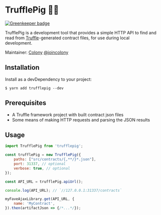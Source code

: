 TrufflePig 🍄🐷
==============

[![Greenkeeper badge](https://badges.greenkeeper.io/JoinColony/trufflepig.svg?token=b94b73132757a3fad08c00bed439c04e32d424ebda92025aec686b3297b1d0fa&ts=1518714748864)](https://greenkeeper.io/)

TrufflePig is a development tool that provides a simple HTTP API to find
and read from [Truffle](http://truffleframework.com/)-generated
contract files, for use during local development.

Maintainer: [Colony](https://github.com/JoinColony/) [@joincolony](https://twitter.com/joincolony)


Installation
------------
Install as a devDependency to your project:

```shell
$ yarn add trufflepig --dev
```


Prerequisites
-------------
* A Truffle framework project with built contract json files
* Some means of making HTTP requests and parsing the JSON results


Usage
-----
```JavaScript
import TrufflePig from 'trufflepig';

const trufflePig = new TrufflePig({
    paths: ["src/contracts/{,**/}*.json"],
    port: 31337, // optional
    verbose: true, // optional
});

const API_URL = trufflePig.apiUrl();

console.log(API_URL); // `//127.0.0.1:31337/contracts`

myFaveAjaxLibrary.get(API_URL, {
    name: 'MyContract',
}).then(artifactJson => {/*...*/});
```
